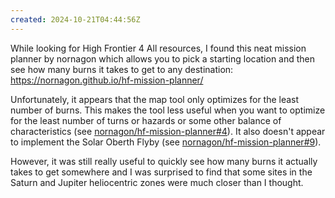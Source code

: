 ```yaml
---
created: 2024-10-21T04:44:56Z
---
```


While looking for High Frontier 4 All resources, I found this neat mission planner by nornagon which allows you to pick a starting location and then see how many burns it takes to get to any destination: https://nornagon.github.io/hf-mission-planner/

Unfortunately, it appears that the map tool only optimizes for the least number of burns. This makes the tool less useful when you want to optimize for the least number of turns or hazards or some other balance of characteristics (see [nornagon/hf-mission-planner#4](https://github.com/nornagon/hf-mission-planner/issues/4)). It also doesn't appear to implement the Solar Oberth Flyby (see [nornagon/hf-mission-planner#9](https://github.com/nornagon/hf-mission-planner/issues/9)).

However, it was still really useful to quickly see how many burns it actually takes to get somewhere and I was surprised to find that some sites in the Saturn and Jupiter heliocentric zones were much closer than I thought.

